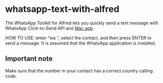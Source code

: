 # whatsapp-text-with-alfred
The WhatsApp Toolkit for Alfred lets you quickly send a text message with WhatsApp Click-to-Send API and [Mac app](https://www.whatsapp.com/download).


HOW TO USE:
enter “wa <CONTACT NAME>“, select the contact, and then press ENTER to send a message. It is assumed that the WhatsApp application is installed.

## Important note
  Make sure that the number in your contact has a correct country calling code.
